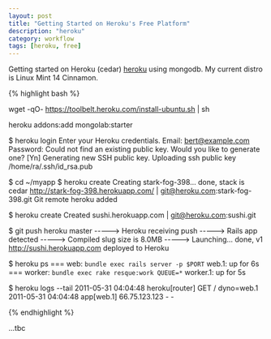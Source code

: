 ```yaml
---
layout: post
title: "Getting Started on Heroku's Free Platform"
description: "heroku"
category: workflow
tags: [heroku, free]
---
```

Getting started on Heroku (cedar) [heroku](http://heroku.com) using mongodb. My current distro is Linux Mint 14 Cinnamon.

{% highlight bash %}

wget -qO- https://toolbelt.heroku.com/install-ubuntu.sh | sh

heroku addons:add mongolab:starter


$ heroku login
Enter your Heroku credentials.
Email: bert@example.com
Password:
Could not find an existing public key.
Would you like to generate one? [Yn]
Generating new SSH public key.
Uploading ssh public key /home/ra/.ssh/id_rsa.pub

$ cd ~/myapp
$ heroku create
Creating stark-fog-398... done, stack is cedar
http://stark-fog-398.herokuapp.com/ | git@heroku.com:stark-fog-398.git
Git remote heroku added


$ heroku create
Created sushi.herokuapp.com | git@heroku.com:sushi.git

$ git push heroku master
-----> Heroku receiving push
-----> Rails app detected
-----> Compiled slug size is 8.0MB
-----> Launching... done, v1
http://sushi.herokuapp.com deployed to Heroku

$ heroku ps
=== web: `bundle exec rails server -p $PORT`
web.1: up for 6s
=== worker: `bundle exec rake resque:work QUEUE=*`
worker.1: up for 5s

$ heroku logs --tail
2011-05-31 04:04:48 heroku[router]   GET / dyno=web.1
2011-05-31 04:04:48 app[web.1]       66.75.123.123 - -

{% endhighlight %}


...tbc
